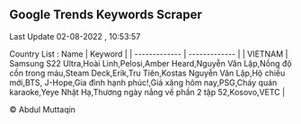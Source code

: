 

## Google Trends Keywords Scraper 
 
Last Update 02-08-2022 , 10:53:57

Country List :
 Name  | Keyword |
| ------------- | ------------- |
| VIETNAM | Samsung S22 Ultra,Hoài Linh,Pelosi,Amber Heard,Nguyễn Văn Lập,Nồng độ cồn trong máu,Steam Deck,Erik,Tru Tiên,Kostas Nguyễn Văn Lập,Hộ chiếu mới,BTS, J-Hope,Gia đình hạnh phúc!,Giá xăng hôm nay,PSG,Cháy quán karaoke,Yeye Nhật Hạ,Thương ngày nắng về phần 2 tập 52,Kosovo,VETC |



© Abdul Muttaqin 
